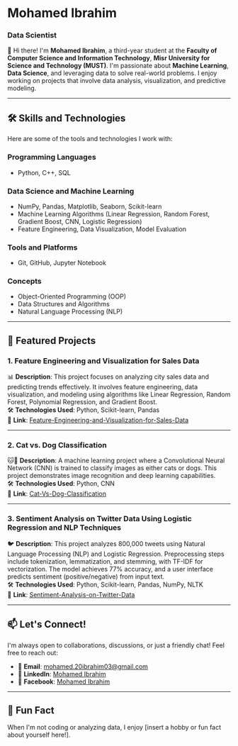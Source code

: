 # Mohamed Ibrahim  
### Data Scientist  

👋 Hi there! I'm **Mohamed Ibrahim**, a third-year student at the **Faculty of Computer Science and Information Technology**, **Misr University for Science and Technology (MUST)**. I'm passionate about **Machine Learning**, **Data Science**, and leveraging data to solve real-world problems. I enjoy working on projects that involve data analysis, visualization, and predictive modeling.  

---

## 🛠️ Skills and Technologies  
Here are some of the tools and technologies I work with:  

### Programming Languages  
- Python, C++, SQL  

### Data Science and Machine Learning  
- NumPy, Pandas, Matplotlib, Seaborn, Scikit-learn  
- Machine Learning Algorithms (Linear Regression, Random Forest, Gradient Boost, CNN, Logistic Regression)  
- Feature Engineering, Data Visualization, Model Evaluation  

### Tools and Platforms  
- Git, GitHub, Jupyter Notebook  

### Concepts  
- Object-Oriented Programming (OOP)  
- Data Structures and Algorithms  
- Natural Language Processing (NLP)  

---

## 🚀 Featured Projects  

### 1. **Feature Engineering and Visualization for Sales Data**  
📊 **Description**: This project focuses on analyzing city sales data and predicting trends effectively. It involves feature engineering, data visualization, and modeling using algorithms like Linear Regression, Random Forest, Polynomial Regression, and Gradient Boost.  
🛠️ **Technologies Used**: Python, Scikit-learn, Pandas  
🔗 **Link**: [Feature-Engineering-and-Visualization-for-Sales-Data](https://github.com/mohamed2003487/Feature-Engineering-and-Visualization-for-Sales-Data)  

---

### 2. **Cat vs. Dog Classification**  
🐱🐶 **Description**: A machine learning project where a Convolutional Neural Network (CNN) is trained to classify images as either cats or dogs. This project demonstrates image recognition and deep learning capabilities.  
🛠️ **Technologies Used**: Python, CNN  
🔗 **Link**: [Cat-Vs-Dog-Classification](https://github.com/mohamed2003487/Cat-Vs-Dog-Classification-)  

---

### 3. **Sentiment Analysis on Twitter Data Using Logistic Regression and NLP Techniques**  
🐦 **Description**: This project analyzes 800,000 tweets using Natural Language Processing (NLP) and Logistic Regression. Preprocessing steps include tokenization, lemmatization, and stemming, with TF-IDF for vectorization. The model achieves 77% accuracy, and a user interface predicts sentiment (positive/negative) from input text.  
🛠️ **Technologies Used**: Python, Scikit-learn, Pandas, NumPy, NLTK  
🔗 **Link**: [Sentiment-Analysis-on-Twitter-Data](https://github.com/mohamed2003487/Sentiment-Analysis-on-Twitter-Data-Using-Logistic-Regression-and-NLP-Techniques)  

---

## 📫 Let's Connect!  
I'm always open to collaborations, discussions, or just a friendly chat! Feel free to reach out:  

- 📧 **Email**: [mohamed.20ibrahim03@gmail.com](mailto:mohamed.20ibrahim03@gmail.com)  
- 💼 **LinkedIn**: [Mohamed Ibrahim](www.linkedin.com/in/mohamed-ibrahim-computer-scince-engineering-04b870271)  
- 📘 **Facebook**: [Mohamed Ibrahim](https://www.facebook.com/profile.php?id=100012677443919)  

---

## 🌟 Fun Fact  
When I'm not coding or analyzing data, I enjoy [insert a hobby or fun fact about yourself here!].  

